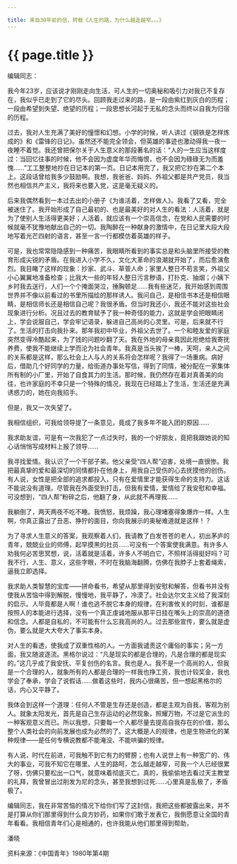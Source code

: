 ```yaml
---

title: 来自30年前的信，转载《人生的路，为什么越走越窄。。。》
---
```


{{ page.title }}
===============

编辑同志：

我今年23岁，应该说才刚刚走向生活，可人生的一切奥秘和吸引力对我已不复存在，我似乎已走到了它的尽头。回顾我走过来的路，是一段由紫红到灰白的历程；一段由希望到失望、绝望的历程；一段思想长河起于无私的念头而终以自我为归宿的历程。

过去，我对人生充满了美好的憧憬和幻想。小学的时候，听人讲过《钢铁是怎样炼成的》和《雷锋的日记》。虽然还不能完全领会，但英雄的事迹也激动得我一夜一夜睡不着觉。我还曾把保尔关于人生意义的那段著名的话：“人的一生应当这样度过：当回忆往事的时候，他不会因为虚度年华而悔恨，也不会因为碌碌无为而羞愧……”工工整整地抄在日记本的第一页。日记本用完了，我又把它抄在第二个本上。这段话曾给我多少鼓励啊。我想，我爸爸、妈妈、外祖父都是共产党员，我当然也相信共产主义，我将来也要入党，这是毫无疑义的。

后来我偶然看到一本过去出的小册子《为谁活着，怎样做人》。我看了又看，完全被迷住了。我开始形成了自己最初的、也是最美好的对人生的看法：人活着，就是为了使别人生活得更美好；人活着，就应该有一个崇高信念，在党和人民需要的时候就毫不犹豫地献出自己的一切。我陶醉在一种献身的激情中，在日记里大段大段地写着光芒四射的语言，甚至一言一行都模仿着英雄的样子。

可是，我也常常隐隐感到一种痛苦，我眼睛所看到的事实总是和头脑里所接受的教育形成尖锐的矛盾。在我进入小学不久，文化大革命的浪潮就开始了，而后愈演愈烈。我目睹了这样的现象：抄家、武斗、草菅人命；家里人整日不苟言笑，外祖父小心翼翼地准备检查；比我大一些的年轻人整日污言秽语，打扑克、抽烟；小姨下乡时我去送行，人们一个个掩面哭泣，捶胸顿足……我有些迷茫，我开始感到周围世界并不像以前看过的书里所描绘的那样诱人。我问自己，是相信书本还是相信眼睛，是相信师长还是相信自己呢？我很矛盾。但当时我还小，我还不能对这些社会现象进行分析。况且过去的教育赋予了我一种奇怪的能力，这就是学会把眼睛闭上，学会说服自己，学会牢记语录，躲进自己高尚的心灵里。可是，后来就不行了。生活的打击向我扑来。那年我初中毕业，外祖父去世了。一个和睦友爱的家庭突然变得冷酷起来，为了钱的问题吵翻了天。我在外地的母亲竟因此拒绝给我寄抚养费，使我不能继续上学而沦为社会青年。我真是当头挨了一棒，天呵，亲人之间的关系都是这样，那么社会上人与人的关系将会怎样呢？我得了一场重病。病好后，借助几个好同学的力量，给街道办事处写信，得到了同情，被分配在一家集体所有制的小厂里，开始了自食其力的生活。那时候，我仍然存在着对真善美的向往，也许家庭的不幸只是一个特殊的情况，我现在已经踏上了生活，生活还是充满诱惑力的，她在向我招手。

但是，我又一次失望了。

我相信组织，可我给领导提了一条意见，竟成了我多年不能入团的原因……

我求助友谊，可是有一次我犯了一点过失时，我的一个好朋友，竟把我跟她说的知心话悄悄写成材料上报了领导……

我寻找爱情。我认识了一个干部子弟。他父亲受“四人帮”迫害，处境一直很惨。我把最真挚的爱和最深切的同情都扑在他身上，用我自己受伤的心去抚摸他的创伤。有人说，女性是把全部的追求都投入，只有在爱情里才能获得生命的支持力。这话不能说没有道理。尽管我在外面受到打击，但我有爱情，爱情给了我安慰和幸福。可没想到，“四人帮”粉碎之后，他翻了身，从此就不再理我……

我躺倒了，两天两夜不吃不睡。我愤怒，我烦躁，我心理堵塞得象爆炸一样。人生啊，你真正露出了丑恶、狰狞的面目，你向我展示的奥秘难道就是这样！？

为了寻求人生意义的答案，我观察着人们，我请教了白发苍苍的老人，初出茅庐的青年，兢兢业业的师傅，起早摸黑的社员……可没有一个答案使我满意。有许多人劝我何必苦思冥想，说，活着就是活着，许多人不明白它，不照样活得挺好吗？可我不行，人生、意义，这些字眼，不时在我脑海翻腾，仿佛在我脖子上套着绳索，逼我立即选择。

我求助人类智慧的宝库——拼命看书，希望从那里得到安慰和解答，但看书并没有使我从苦恼中得到解脱，慢慢地，我平静了，冷漠了。社会达尔文主义给了我深刻的启示。人毕竟都是人啊！谁也逃不脱它本身的规律，在利害攸关的时刻，谁都是按照人的本能进行选择，没有一个真正虔诚地服从那平日挂在嘴头上的崇高的道德和信念。人都是自私的，不可能有什么忘我高尚的人。过去那些宣传，要么就是虚伪，要么就是大大夸大了事实本身。

对人生的看透，使我成了双重性格的人。一方面我谴责这个庸俗的事实；另一方面，我又随波逐流。黑格尔说过：“凡是现实的都是合理的，凡是合理的都是现实的。”这几乎成了我安抚、平复创伤的名言。我也是人。我不是一个高尚的人，但我是一个合理的人，就象所有的人都是合理的一样我也挣工资，我也计较奖金，我也学会了奉承，学会了说假话……做着这些时，我内心很痛苦，但一想起黑格尔的话，内心又平静了。

我体会到这样一个道理：任何人不管是生存还是创造，都是主观为自我，客观为别人。就象太阳发光，首先是自己生存运动的必然现象，照耀万物，不过是它派生的一种客观意义而已。所以我想，只要每一个人都尽量去提高自我存在的价值，那么整个人类社会的向前发展也成为必然的了。这大概是人的规律，也是生物进化的某种规律——是任何专横说教都不能淹没、不能哄骗的规律。

有人说，时代在前进，可我触不到它有力的臂膀；也有人说世上有一种宽广的、伟大的事业，可我不知它在哪里。人生的路呵，怎么越走越窄，可我一个人已经很累了呀，仿佛只要松出一口气，就意味着彻底灭亡。真的，我偷偷地去看过天主教堂的礼拜，我曾冒出过削发为尼的念头，甚至我想到过死……心里真是乱极了，矛盾极了。

编辑同志，我在非常苦恼的情况下给你们写了这封信，我把这些都披露出来，并不是打算从你们那里得到什么良方妙药，如果你们敢于发表它，我倒愿意让全国的青年看看。我相信青年们心是相通的，也许我能从他们那里得到帮助，

潘晓

资料来源：《中国青年》1980年第4期
